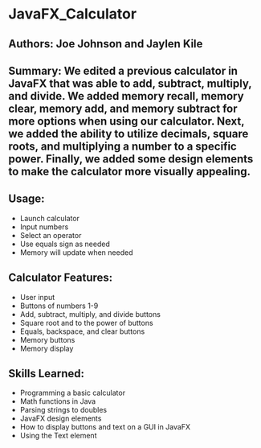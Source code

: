 # JavaFX_Calculator

## Authors: Joe Johnson and Jaylen Kile

## Summary: We edited a previous calculator in JavaFX that was able to add, subtract, multiply, and divide. We added memory recall, memory clear, memory add, and memory subtract for more options when using our calculator. Next, we added the ability to utilize decimals, square roots, and multiplying a number to a specific power. Finally, we added some design elements to make the calculator more visually appealing.

## Usage:
* Launch calculator
* Input numbers
* Select an operator
* Use equals sign as needed
* Memory will update when needed

## Calculator Features:
* User input
* Buttons of numbers 1-9
* Add, subtract, multiply, and divide buttons
* Square root and to the power of buttons
* Equals, backspace, and clear buttons
* Memory buttons
* Memory display

## Skills Learned:
* Programming a basic calculator
* Math functions in Java
* Parsing strings to doubles
* JavaFX design elements
* How to display buttons and text on a GUI in JavaFX
* Using the Text element

